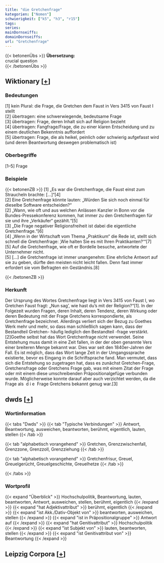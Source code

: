 ```yaml
---
title: "die Gretchenfrage"
kategorien: ["Nomen"]
schwierigkeit: ["k5", "h3", "r15"]
tags:
series:
mainDornseiffs:
domainDornseiffs:
url: "Gretchenfrage"
---
```


{{< betonenÜbs >}}
**Übersetzung:**  
crucial question  
{{< /betonenÜbs >}}

## Wiktionary [[+](https://de.wiktionary.org/wiki/Gretchenfrage)]

### Bedeutungen
[1] kein Plural: die Frage, die Gretchen dem Faust in Vers 3415 von Faust I stellt  
[2] übertragen: eine schwerwiegende, bedeutsame Frage  
[3] übertragen: Frage, deren Inhalt sich auf Religion bezieht  
[4] übertragen: Fangfrage/Frage, die zu einer klaren Entscheidung und zu einem deutlichen Bekenntnis auffordert  
[5] übertragen: Frage, die als heikel, peinlich oder schwierig aufgefasst wird (und deren Beantwortung deswegen problematisch ist)  

### Oberbegriffe
[1–5] Frage  

### Beispiele
{{< betonenZB >}}
[1] „Es war die Gretchenfrage, die Faust einst zum Straucheln brachte: […]“[4]  
[2] Eine Gretchenfrage könnte lauten: „Würden Sie sich noch einmal für dieselbe Software entscheiden?“  
[2] „Wann, wie oft und aus welchen Anlässen Kanzler in Bonn vor die Bundes-Pressekonferenz kommen, hat immer zu den Gretchenfragen für sie und ihre „Verkäufer“ gezählt.“[5]  
[3] „Die Frage negativer Religionsfreiheit ist dabei die eigentliche Gretchenfrage.“[6]  
[4] „Wenn in der Wirtschaft vom Thema „Praktikum“ die Rede ist, stellt sich schnell die Gretchenfrage: ‚Wie halten Sie es mit Ihren Praktikanten?‘“[7]  
[5] Auf die Gretchenfrage, wie oft er Bordelle besuche, antwortete der Unternehmer nicht.  
[5] […] die Gretchenfrage ist immer unangenehm: Eine ehrliche Antwort auf sie zu geben, dürfte den meisten nicht leicht fallen. Denn fast immer erfordert sie vom Befragten ein Geständnis.[8]  

{{< /betonenZB >}}
### Herkunft
Der Ursprung des Wortes Gretchenfrage liegt in Vers 3415 von Faust I, wo Gretchen Faust fragt: „Nun sag’, wie hast du’s mit der Religion?“[1]. In der Folgezeit wurden Fragen, deren Inhalt, deren Tendenz, deren Wirkung oder deren Bedeutung mit der Frage Gretchens korrespondierte, als Gretchenfrage bezeichnet. Allerdings verliert sich der Bezug zu Goethes Werk mehr und mehr, so dass man schließlich sagen kann, dass der Bestandteil Gretchen- häufig lediglich den Bestandteil -frage verstärkt.[2]Goethe selbst hat das Wort Gretchenfrage nicht verwendet. Seine Entstehung muss damit in eine Zeit fallen, in der der oben genannte Vers einer breiteren Menge bekannt war. Dies war seit den 1840er-Jahren der Fall. Es ist möglich, dass das Wort lange Zeit in der Umgangssprache existierte, bevor es Eingang in die Schriftsprache fand. Man vermutet, dass sich die Entstehung so zugetragen hat, dass es zunächst Gretchen-Frage, Gretchensfrage oder Gretchens Frage gab, was mit einem Zitat der Frage oder mit einem diese umschreibenden Präpositionalgefüge verbunden wurde. Möglicherweise konnte darauf aber auch verzichtet werden, da die Frage als  d i e  Frage Gretchens bekannt genug war.[3]  



## dwds [[+](https://www.dwds.de/wb/Gretchenfrage)]

### Wortinformation
{{< tabs "Dwds" >}}
{{< tab "Typische Verbindungen" >}}
Antwort, Beantwortung, ausweichen, beantworten, berühmt, eigentlich, lauten, stellen
{{< /tab >}}

{{< tab "alphabetisch vorangehend" >}}
Gretchen, Grenzzwischenfall, Grenzzone, Grenzzoll, Grenzziehung
{{< /tab >}}

{{< tab "alphabetisch vorangehend" >}}
Gretchenfrisur, Greuel, Greuelgerücht, Greuelgeschichte, Greuelhetze
{{< /tab >}}

{{< /tabs >}}

### Wortprofil
{{< expand "Überblick" >}} Hochschulpolitik, Beantwortung, lauten, beantworten, Antwort, ausweichen, stellen, berühmt, eigentlich {{< /expand >}}
{{< expand "hat Adjektivattribut" >}} berühmt, eigentlich {{< /expand >}}
{{< expand "ist Akk./Dativ-Objekt von" >}} beantworten, ausweichen, stellen {{< /expand >}}
{{< expand "ist in Präpositionalgruppe" >}} Antwort auf {{< /expand >}}
{{< expand "hat Genitivattribut" >}} Hochschulpolitik {{< /expand >}}
{{< expand "ist Subjekt von" >}} lauten, beantworten, stellen {{< /expand >}}
{{< expand "ist Genitivattribut von" >}} Beantwortung {{< /expand >}}

## Leipzig Corpora [[+](https://corpora.uni-leipzig.de/en/res?word=Gretchenfrage&corpusId=deu_newscrawl-public_2018)]


